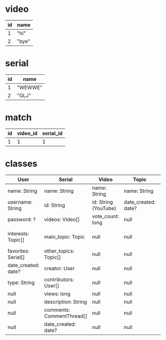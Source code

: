 # video

| id | name |
| -- | -- |
| 1 | "hi" |
| 2 | "bye" |

# serial

| id | name |
| -- | -- |
| 1 | "WEWWE" |
| 2 | "GLJ" |


# match

| id | video_id | serial_id |
| -- | -- | -- |
| 1 | 1 | 1 |

# classes

| User | Serial | Video | Topic | CommentThread |
| -- | -- | -- | -- | -- |
| name: String | name: String | name: String | name: String | user: User |
| username: String | id: String | id: String (YouTube) | date_created: date? | date_created: date? |
| password: ? | videos: Video[] | vote_count: long | null | comment: String |
| interests: Topic[] | main_topic: Topic | null | null | comment_replies: maybe CommentReply |
| favorites: Serial[] | other_topics: Topic[] | null | null | null |
| date_created: date? | creator: User | null | null | null |
| type: String | contributors: User[] | null | null | null |
| null | views: long | null | null | null |
| null | description: String | null | null | null |
| null | comments: CommentThread[] | null | null | null |
| null | date_created: date? | null | null | null |
